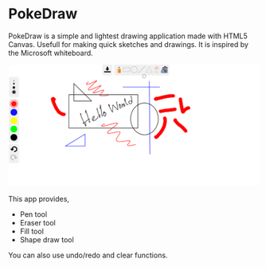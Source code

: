 # PokeDraw
PokeDraw is a simple and lightest drawing application made with HTML5 Canvas. Usefull for making quick sketches and drawings. It is inspired by the Microsoft whiteboard.

![Cover](./cover.png)

This app provides,

* Pen tool
* Eraser tool
* Fill tool
* Shape draw tool

You can also use undo/redo and clear functions.